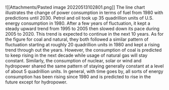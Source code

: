 ![[Attachments/Pasted image 20220513102801.png]]
The line chart illustrates the change of power consumption in terms of fuel from 1980 with predictions until 2030.
Petrol and oil took up 35 quadrillion units of U.S. energy consumption in 1980. After a few years of fluctuation, it kept a steady upward trend from 1995 to 2005 then slowed down its pace during 2005 to 2020. This trend is expected to continue in the next 10 years.
As for the figure for coal and natural, they both followed a similar pattern of fluctuation starting at roughly 20 quadrillion units in 1980 and kept a rising trend through out the years. However, the consumption of coal is predicted to keep rising in the next decade while usage of natural gas will stay constant. 
Similarly, the consumption of nuclear, solar or wind and hydropower shared the same pattern of staying generally constant at a level of about 5 quadrillion units. 
In general, with time goes by, all sorts of energy consumption has been rising since 1980 and is predicted to rise in the future except for hydropower.